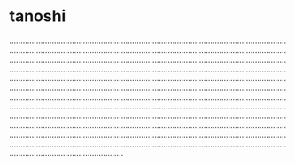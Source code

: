 # tanoshi

...................................................................................................................................................................................................................................................................................................................................................................................................................................................................................................................................................................................................................................................................................................................................................................................................................................................................................................................................................................................................................................................................................................................................................................................................................................................................................................................................................................................................................................................................................................................................................................................................
